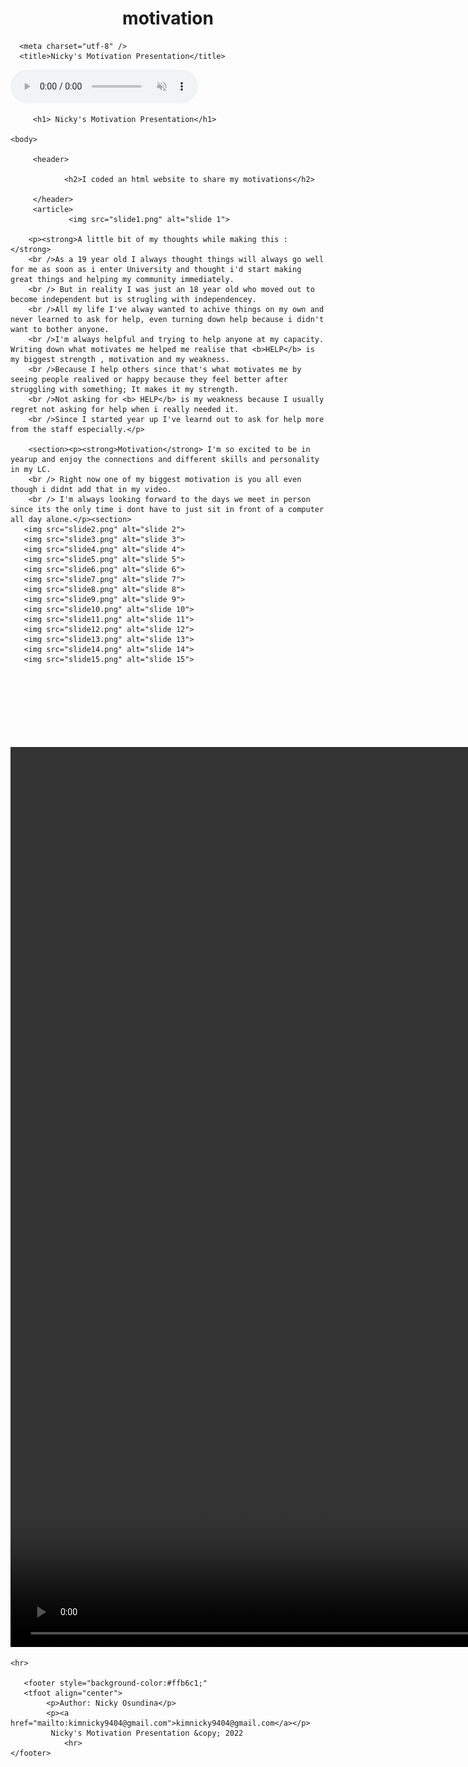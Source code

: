 # motivation
<!doctype html>

<html lang="en">
   <head>
   <!--
   New Perspectives on HTML5 and CSS3, 8th Edition
   Motivation Presentation
   Author:Shakirah Osundina
   Date: 08/30/2022
   Filename: Motivation Presentation.html
   -->
   
      <meta charset="utf-8" />
      <title>Nicky's Motivation Presentation</title>
      
   </head>
         <audio controls autoplay muted>
         <source src="More.mp3" type="audio/mpeg">
         </audio>
		 
		 
   <style> h1 {text-align: center;} </style>
         <h1> Nicky's Motivation Presentation</h1>
    
	<body>
 
         <header>
       
	            <h2>I coded an html website to share my motivations</h2>
	
         </header>
	     <article>
	             <img src="slide1.png" alt="slide 1">
				 
	    <p><strong>A little bit of my thoughts while making this : </strong> 
		<br />As a 19 year old I always thought things will always go well for me as soon as i enter University and thought i'd start making great things and helping my community immediately. 
		<br /> But in reality I was just an 18 year old who moved out to become independent but is strugling with independencey.
		<br />All my life I've alway wanted to achive things on my own and never learned to ask for help, even turning down help because i didn't want to bother anyone.
		<br />I'm always helpful and trying to help anyone at my capacity. Writing down what motivates me helped me realise that <b>HELP</b> is my biggest strength , motivation and my weakness. 
		<br />Because I help others since that's what motivates me by seeing people realived or happy because they feel better after struggling with something; It makes it my strength. 
		<br />Not asking for <b> HELP</b> is my weakness because I usually regret not asking for help when i really needed it.
        <br />Since I started year up I've learnd out to ask for help more from the staff especially.</p>
      
    	<section><p><strong>Motivation</strong> I'm so excited to be in yearup and enjoy the connections and different skills and personality in my LC. 
		<br /> Right now one of my biggest motivation is you all even though i didnt add that in my video. 
		<br /> I'm always looking forward to the days we meet in person since its the only time i dont have to just sit in front of a computer all day alone.</p><section>
	   <img src="slide2.png" alt="slide 2">
	   <img src="slide3.png" alt="slide 3">
	   <img src="slide4.png" alt="slide 4">
	   <img src="slide5.png" alt="slide 5">
	   <img src="slide6.png" alt="slide 6">
	   <img src="slide7.png" alt="slide 7">
	   <img src="slide8.png" alt="slide 8">
	   <img src="slide9.png" alt="slide 9">
	   <img src="slide10.png" alt="slide 10">
	   <img src="slide11.png" alt="slide 11">
	   <img src="slide12.png" alt="slide 12">
	   <img src="slide13.png" alt="slide 13">
	   <img src="slide14.png" alt="slide 14">
	   <img src="slide15.png" alt="slide 15">

<br />
<br />
<br />
<br />
<br />
<br />
<br />
          <video width="1820" height="1440" controls>
          <source src="Motivation Presentation.mp4" type="video/mp4" alt= "Your browser does not support the video tag.">
          </video>
    </article>
	</body>






    <hr>

       <footer style="background-color:#ffb6c1;" 
	   <tfoot align="center">
	        <p>Author: Nicky Osundina</p>
            <p><a href="mailto:kimnicky9404@gmail.com">kimnicky9404@gmail.com</a></p>
             Nicky's Motivation Presentation &copy; 2022	
				<hr>
	</footer>
</html>

